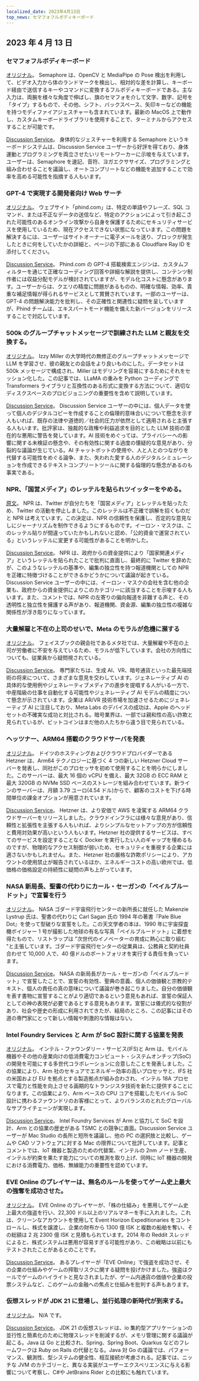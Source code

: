 ```yaml
---
localized_date: 2023年4月13日
top_news: セマフォフルボディキーボード
---
```




## 2023 年 4 月 13 日

### セマフォフルボディキーボード

[オリジナル](https://github.com/everythingishacked/Semaphore)。
Semaphore は、OpenCV と MediaPipe の Pose 検出を利用して、ビデオ入力から体のランドマークを検出し、相対的な差を計算し、キーボード経由で送信するキーやコマンドに変換するフルボディキーボードである。主な入力は、両腕を様々な角度で伸ばし、旗のセマフォを介して文字、数字、記号を「タイプ」するもので、その他、シフト、バックスペース、矢印キーなどの機能を持つモディファイアジェスチャーも含まれています。最新の MacOS 上で動作し、カスタムキーボードライブラリを使用することで、ターミナルからアクセスすることが可能です。

[Discussion Service](http://news.ycombinator.com/item?id=35536550)。
身体的なジェスチャーを利用する Semaphore というキーボードシステムは、Discussion Service ユーザーから好評を得ており、身体運動とプログラミングを両立させたいリモートワーカーに示唆を与えています。ユーザーは、Semaphore を速記、音符、ヨガエクササイズ、プログラミングと組み合わせることを議論し、オートコンプリートなどの機能を追加することで効率を高める可能性を指摘する人もいます。

### GPT-4 で実現する開発者向け Web サーチ

[オリジナル](https://www.phind.com)。
ウェブサイト「phind.com」は、特定の単語やフレーズ、SQL コマンド、または不正なデータの送信など、特定のアクションによって引き起こされた可能性のあるオンライン攻撃から自身を保護するためにセキュリティサービスを使用しているため、現在アクセスできない状態になっています。この問題を解決するには、ユーザーはサイトオーナーに電子メールを送り、ブロックが発生したときに何をしていたかの詳細と、ページの下部にある Cloudflare Ray ID を添付してください。

[Discussion Service](http://news.ycombinator.com/item?id=35543668)。
Phind.com の GPT-4 搭載検索エンジンは、カスタムフィルターを通じて正確なコーディング回答や詳細な解説を提供し、コンテンツ制作者には収益分配モデルが検討されていますが、モデル化コストに懸念があります。ユーザーからは、クエリの精度に問題があるものの、明確な情報、効率、貴重な補足情報が得られるサービスとして賞賛されています。一部のユーザーは、GPT-4 の問題解決能力を批判し、その正確性と関連性に疑問を呈していますが、Phind チームは、エキスパートモード機能を備えた新バージョンをリリースすることで対応しています。

### 500k のグループチャットメッセージで訓練された LLM と親友を交換する。

[オリジナル](https://www.izzy.co/blogs/robo-boys.html)。
Izzy Miller の大学時代の無修正のグループチャットメッセージで LLM を学習させ、彼の親友との会話をより良いものにした。データセットは 500k メッセージで構成され、Miller はモデリングを容易にするためにそれをセッション化した。この記事では、LLaMA の重みを Python コーディングで Transformers ライブラリと互換性のある形式に変換する方法について、適切なディスクスペースのプロビジョニングの重要性を含めて説明しています。

[Discussion Service](http://news.ycombinator.com/item?id=35540154)。
Discussion Service ユーザーの中には、個人データを使って個人のデジタルコピーを作成することの倫理的意味合いについて懸念を示す人もいれば、既存の法律や道徳的／社会的圧力が依然として適用されると主張する人もいます。批評家は、独裁的な政権や利益追求を目的とした LLM 技術の潜在的な悪用に警告を発しています。AI 技術をめぐっては、プライバシーへの影響に関する未検証の懸念や、その有効性に関する過度の懐疑的な意見があり、分裂的な議論が生じている。AI チャットボットの使用や、人と人とのつながりを代替する可能性をめぐる論争、また、失われた愛する人のデジタルシミュレーションを作成できるテキストコンプリートツールに関する倫理的な懸念があるのも事実である。

### NPR、「国営メディア」のレッテルを貼られツイッターをやめる。

[原文](https://www.wbur.org/npr/1169269161/npr-leaves-twitter-government-funded-media-label)。
NPR は、Twitter が自分たちを「国営メディア」とレッテルを貼ったため、Twitter の活動を停止しました。このレッテルは不正確で誤解を招くものだと NPR は考えています。この決定は、NPR の信頼性を保護し、否定的な意見なしにジャーナリズムを制作できるようにするものです。イーロン・マスクは、このレッテル貼りが間違っていたかもしれないと認め、「公的資金で運営されている」というレッテルに変更する可能性があることを明かした。

[Discussion Service](http://news.ycombinator.com/item?id=35539280)。
NPR は、政府からの資金提供により「国家関連メディア」というレッテルを貼られたことで批判に直面し、最終的に Twitter を辞めたが、このようなレッテルの基準や、編集の独立性を持つ報道機関としての NPR を正確に特徴づけることができるかどうかについて議論が起きている。Discussion Service ユーザーの中には、イーロン・マスクの会社を含む他の企業も、政府からの資金提供によりこのカテゴリーに該当することを示唆する人もいます。また、コメントでは、NPR の左寄りの偏向報道を非難する声と、その透明性と独立性を擁護する声があり、報道機関、資金源、編集の独立性の複雑な関係性が浮き彫りになっています。

### 大量解雇と不在の上司のせいで、Meta のモラルが危機に瀕する

[オリジナル](https://www.nytimes.com/2023/04/12/technology/meta-layoffs-employees-management.html)。
フェイスブックの親会社であるメタ社では、大量解雇や不在の上司が労働者に不安を与えているため、モラルが低下しています。会社の方向性についても、従業員から疑問視されている。

[Discussion Service](http://news.ycombinator.com/item?id=35537813)。
専門家たちは、生成 AI、VR、暗号通貨といった最先端技術の将来について、さまざまな意見を交わしています。ジェネレーティブ AI の具体的な使用例やジェネレーティブメディアの進歩を提唱する人がいる一方で、中産階級の仕事を自動化する可能性やジェネレーティブ AI モデルの精度について懸念が示されています。企業は AR/VR 技術市場を加速させるためにジェネレーティブ AI に注目しており、Meta Labs のデバイスの成功は、Apple のヘッドセットの不確実な成功と対比される。暗号業界は、一部では親和性の高い詐欺と見られているが、ビットコインはまだ他の人たちから違う目で見られている。

### ヘッツナー、ARM64 搭載のクラウドサーバを発表

[オリジナル](https://www.hetzner.com/press-release/arm64-cloud/)。
ドイツのホスティングおよびクラウドプロバイダーである Hetzner は、Arm64 テクノロジーに基づく 4 つの新しい Hetzner Cloud サーバーを発表し、同社がこのプロセッサを初めて使用することを明らかにしました。このサーバーは、最大 16 個の vCPU を備え、最大 32GB の ECC RAM と最大 320GB の NVMe SSD ベースのストレージを組み合わせています。新ラインのサーバーは、月額 3.79 ユーロ(4.54 ドル)からで、顧客のコストを下げる時間単位の課金オプションが用意されています。

[Discussion Service](http://news.ycombinator.com/item?id=35540084)。
Hetzner は、より安価で AWS を凌駕する ARM64 クラウドサーバーをリリースしました。クラウドインフラには様々な意見があり、信頼性と拡張性を主張する人もいれば、よりシンプルなセットアップの方が信頼性と費用対効果が高いという人もいます。Hetzner 社の提供するサービスは、すべてのサービスを設定することなく Docker を実行したい人のギャップを埋めるものですが、物理的なアクセス制御が弱いため、セキュリティを重視する企業には適さないかもしれません。また、Hetzner 社の厳格な詐欺ポリシーにより、アカウントの使用禁止が報告されているほか、エネルギーコストの高い欧州では、低価格の価格設定の持続性に疑問の声も上がっています。

### NASA 新局長、聖書の代わりにカール・セーガンの「ペイルブルードット」で宣誓を行う

[オリジナル](https://www.independent.co.uk/space/nasa-director-carl-sagan-oath-b2317698.html)。
NASA ゴダード宇宙飛行センターの新所長に就任した Makenzie Lystrup 氏は、聖書の代わりに Carl Sagan 氏の 1994 年の著書『Pale Blue Dot』を使って型破りな宣誓をした。この天文学者の本は、1990 年に宇宙探査機ボイジャー 1 号が撮影した地球の有名な写真「ペイルブルードット」に着想を得たもので、リストラップは "次世代のイノベーターの育成に熱心に取り組む "と主張しています。ゴダード宇宙飛行センターの従業員は、公務員と契約社員合わせて 10,000 人で、40 億ドルのポートフォリオを実行する責任を負っています。

[Discussion Service](http://news.ycombinator.com/item?id=35536612)。
NASA の新局長がカール・セーガンの「ペイルブルードット」で宣誓したことで、宣誓の有効性、聖典の意義、個人の価値観と宗教的テキスト、個人の責任の真の意味について議論が巻き起こりました。自分の価値観を表す書物に宣誓することがより適切であるという意見もあれば、宣誓の保証人としての神の表現が必要であるとする意見もあります。宣誓には儀式的な役割があり、社会や歴史の形成に利用されてきたが、結局のところ、この記事にはその道の専門家にとって新しい情報や刺激的な情報はない。

### Intel Foundry Services と Arm が SoC 設計に関する協業を発表

[オリジナル](https://www.intel.com/content/www/us/en/newsroom/news/intel-foundry-arm-announce-multigeneration-collaboration-leading-edge-soc-design.html)。
インテル・ファウンダリー・サービス(IFS)と Arm は、モバイル機器やその他の産業向けの低消費電力コンピュート・システムオンチップ(SoC)の開発を可能にする多世代コラボレーションに合意したことを発表しました。この協業により、Arm 社のセキュアでエネルギー効率の高いプロセッサと、IFS 社の米国および EU を拠点とする製造拠点が組み合わされ、インテル 18A プロセスで電力と性能を向上させる画期的なトランジスタ技術を新たに提供することになります。この協業により、Arm ベースの CPU コアを搭載したモバイル SoC 設計に携わるファウンドリのお客様にとって、よりバランスのとれたグローバルなサプライチェーンが実現します。

[Discussion Service](http://news.ycombinator.com/item?id=35539057)。
Intel Foundry Services が Arm と協力して SoC を設計、Arm との協業の歴史がある TSMC との競争に直面。Discussion Service ユーザーが Mac Studio の長所と短所を議論し、他の PC の選択肢と比較し、ゲームや CAD ソフトウェアに対する Mac の限界について批評しています。記事とコメントでは、IoT 機器と製造のための代替案、インテルの 2nm ノード生産、インテルが約束を果たす能力についての推測を取り上げ、同時に IoT 機器の開発における消費電力、価格、無線能力の重要性を認めています。

### EVE Online のプレイヤーは、無名のルールを使ってゲーム史上最大の強奪を成功させた。

[オリジナル](https://www.pcgamer.com/eve-online-player-uses-obscure-rule-to-pull-off-the-biggest-heist-in-the-games-history/)。
EVE Online のプレイヤーが、「株の仕組み」を悪用してゲーム史上最大の強盗を行い、22,300 ドル以上のリアルマネーを手に入れました。これは、クリーンなアカウントを使用して Event Horizon Expeditionaries をコントロールし、株式を譲渡し、企業の財布から 1300 億 ISK と複数の船舶を奪い、その総額は 2 兆 2300 億 ISK と見積もられています。2014 年の Reddit スレッドによると、株式システムは悪用が容易すぎる可能性があり、この戦略は以前にもテストされたことがあるとのことです。

[Discussion Service](http://news.ycombinator.com/item?id=35533711)。
あるプレイヤーが「EVE Online」で強盗を成功させ、その企業の仕組みやゲームの搾取リスクに関する疑問を投げかけました。強盗はクールでゲームのハイライトと見なされましたが、ゲーム内通貨の価値や企業の投票システムなど、このゲームの金融への焦点と仕組みを批判する声もあります。

### 仮想スレッドが JDK 21 に登場し、並行処理の新時代が到来する。

[オリジナル](https://www.infoq.com/news/2023/04/virtual-threads-arrives-jdk21/)。
N/A です。

[Discussion Service](http://news.ycombinator.com/item?id=35535906)。
JDK 21 の仮想スレッドは、io 集約型アプリケーションの並行性と簡素化のために物理スレッドを削減するが、メモリ管理に関する議論が起こる。Java は Go と比較され、Spring、Spring Boot、Quarkus などのフレームワークは Ruby on Rails の代替となる。Java 対 Go の議論では、パフォーマンス、観測性、型システムの健全性、相互接続が考慮される。記事では、ニッチな JVM のカテゴリーと、異なる実装がユーザーエクスペリエンスに与える影響について考察し、C#や JetBrains Rider との比較にも触れています。

</Steps>
